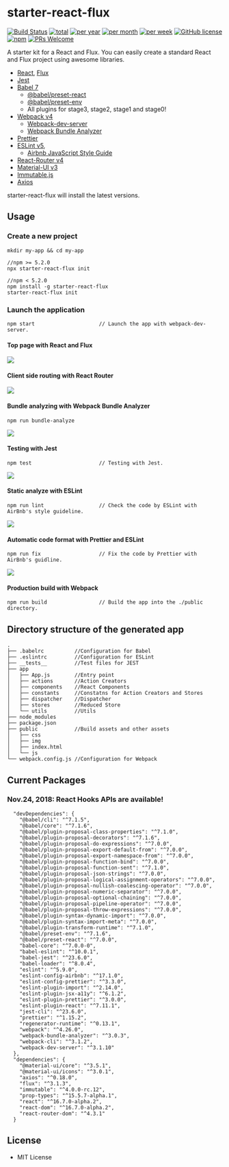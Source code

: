 # starter-react-flux 

[![Build Status](https://travis-ci.org/SokichiFujita/starter-react-flux.svg?branch=master)](https://travis-ci.org/SokichiFujita/starter-react-flux) 
[![total](https://img.shields.io/npm/dt/starter-react-flux.svg)](https://www.npmjs.com/package/starter-react-flux) 
[![per year](https://img.shields.io/npm/dy/starter-react-flux.svg)](https://www.npmjs.com/package/starter-react-flux) 
[![per month](https://img.shields.io/npm/dm/starter-react-flux.svg)](https://www.npmjs.com/package/starter-react-flux) 
[![per week](https://img.shields.io/npm/dw/starter-react-flux.svg)](https://www.npmjs.com/package/starter-react-flux) 
[![GitHub license](https://img.shields.io/badge/license-MIT-blue.svg)](https://github.com/SokichiFujita/starter-react-flux/blob/master/LICENSE) 
[![npm](https://img.shields.io/npm/v/starter-react-flux.svg)](https://www.npmjs.com/package/starter-react-flux) 
[![PRs Welcome](https://img.shields.io/badge/PRs-welcome-brightgreen.svg)](https://github.com/SokichiFujita/starter-react-flux/blob/master/README.md) 

A starter kit for a React and Flux. You can easily create a standard React and Flux project using awesome libraries.

- [React](http://facebook.github.io/react/), [Flux](https://facebook.github.io/flux/)
- [Jest](https://facebook.github.io/jest/)
- [Babel 7](https://babeljs.io)
  - [@babel/preset-react](http://babeljs.io/docs/plugins/preset-react/)
  - [@babel/preset-env](https://babeljs.io/docs/plugins/preset-env/)
  - All plugins for stage3, stage2, stage1 and stage0!
- [Webpack v4](https://webpack.js.org)
  - [Webpack-dev-server](https://webpack.github.io/docs/webpack-dev-server.html)
  - [Webpack Bundle Analyzer](https://github.com/webpack-contrib/webpack-bundle-analyzer)
- [Prettier](https://prettier.io)
- [ESLint v5](http://eslint.org),
  - [Airbnb JavaScript Style Guide](https://github.com/airbnb/javascript)
- [React-Router v4](https://reacttraining.com/react-router/)
- [Material-UI v3](http://www.material-ui.com)
- [Immutable.js](https://facebook.github.io/immutable-js/)
- [Axios](https://github.com/mzabriskie/axios)

starter-react-flux will install the latest versions.

## Usage

### Create a new project

```
mkdir my-app && cd my-app

//npm >= 5.2.0
npx starter-react-flux init

//npm < 5.2.0
npm install -g starter-react-flux
starter-react-flux init
```

### Launch the application

```
npm start                     // Launch the app with webpack-dev-server.
```

#### Top page with React and Flux

![](./images/app1.png)

#### Client side routing with React Router

![](./images/app2.png)

#### Bundle analyzing with Webpack Bundle Analyzer

```
npm run bundle-analyze
```

![](./images/webpack-bundle-analyzer.png)



#### Testing with Jest
```
npm test                      // Testing with Jest.
```

![](./images/test.png)


#### Static analyze with ESLint

```
npm run lint                  // Check the code by ESLint with AirBnb's style guideline.
```

![](./images/lint.png)

#### Automatic code format with Prettier and ESLint

```
npm run fix                   // Fix the code by Prettier with AirBnb's guidline.
```

![](./images/fix.png)



#### Production build with Webpack

```
npm run build                 // Build the app into the ./public directory.
```

## Directory structure of the generated app

```
.
├── .babelrc          //Configuration for Babel
├── .eslintrc         //Configuration for ESLint
├── __tests__         //Test files for JEST
├── app
│   ├── App.js        //Entry point
│   ├── actions       //Action Creators
│   ├── components    //React Components
│   ├── constants     //Constatns for Action Creators and Stores
│   ├── dispatcher    //Dispatcher
│   ├── stores        //Reduced Store
│   └── utils         //Utils
├── node_modules
├── package.json
├── public            //Build assets and other assets
│   ├── css
│   ├── img
│   ├── index.html
│   └── js
└── webpack.config.js //Configuration for Webpack
```

## Current Packages

### Nov.24, 2018: React Hooks APIs are available!

```
  "devDependencies": {
    "@babel/cli": "^7.1.5",
    "@babel/core": "^7.1.6",
    "@babel/plugin-proposal-class-properties": "^7.1.0",
    "@babel/plugin-proposal-decorators": "^7.1.6",
    "@babel/plugin-proposal-do-expressions": "^7.0.0",
    "@babel/plugin-proposal-export-default-from": "^7.0.0",
    "@babel/plugin-proposal-export-namespace-from": "^7.0.0",
    "@babel/plugin-proposal-function-bind": "^7.0.0",
    "@babel/plugin-proposal-function-sent": "^7.1.0",
    "@babel/plugin-proposal-json-strings": "^7.0.0",
    "@babel/plugin-proposal-logical-assignment-operators": "^7.0.0",
    "@babel/plugin-proposal-nullish-coalescing-operator": "^7.0.0",
    "@babel/plugin-proposal-numeric-separator": "^7.0.0",
    "@babel/plugin-proposal-optional-chaining": "^7.0.0",
    "@babel/plugin-proposal-pipeline-operator": "^7.0.0",
    "@babel/plugin-proposal-throw-expressions": "^7.0.0",
    "@babel/plugin-syntax-dynamic-import": "^7.0.0",
    "@babel/plugin-syntax-import-meta": "^7.0.0",
    "@babel/plugin-transform-runtime": "^7.1.0",
    "@babel/preset-env": "^7.1.6",
    "@babel/preset-react": "^7.0.0",
    "babel-core": "^7.0.0-0",
    "babel-eslint": "^10.0.1",
    "babel-jest": "^23.6.0",
    "babel-loader": "^8.0.4",
    "eslint": "^5.9.0",
    "eslint-config-airbnb": "^17.1.0",
    "eslint-config-prettier": "^3.3.0",
    "eslint-plugin-import": "^2.14.0",
    "eslint-plugin-jsx-a11y": "^6.1.2",
    "eslint-plugin-prettier": "^3.0.0",
    "eslint-plugin-react": "^7.11.1",
    "jest-cli": "^23.6.0",
    "prettier": "^1.15.2",
    "regenerator-runtime": "^0.13.1",
    "webpack": "^4.26.0",
    "webpack-bundle-analyzer": "^3.0.3",
    "webpack-cli": "^3.1.2",
    "webpack-dev-server": "^3.1.10"
  },
  "dependencies": {
    "@material-ui/core": "^3.5.1",
    "@material-ui/icons": "^3.0.1",
    "axios": "^0.18.0",
    "flux": "^3.1.3",
    "immutable": "^4.0.0-rc.12",
    "prop-types": "^15.5.7-alpha.1",
    "react": "^16.7.0-alpha.2",
    "react-dom": "^16.7.0-alpha.2",
    "react-router-dom": "^4.3.1"
  }
```

## License

- MIT License


